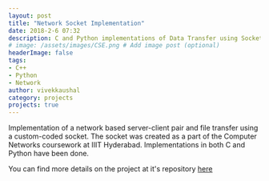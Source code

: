 ```yaml
---
layout: post
title: "Network Socket Implementation"
date: 2018-2-6 07:32
description: C and Python implementations of Data Transfer using Sockets.
# image: /assets/images/CSE.png # Add image post (optional)
headerImage: false
tags:
- C++
- Python
- Network
author: vivekkaushal
category: projects
projects: true
---
```


Implementation of a network based server-client pair and file transfer using a custom-coded socket. The socket was created as a part of the Computer Networks coursework at IIIT Hyderabad. Implementations in both C and Python have been done.

You can find more details on the project at it's repository [here](https://github.com/kaushalvivek/SocketProgramming)